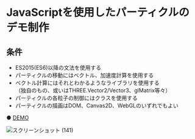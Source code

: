 # JavaScriptを使用したパーティクルのデモ制作
## 条件
- ES2015(ES6)以降の文法を使用する
- パーティクルの移動にはベクトル、加速度計算を使用する
- ベクトル計算にはそれとわかるようなライブラリを使用する<br>（独自のもの、或いはTHREE.Vector2/Vector3、glMatrix等々）
- パーティクルの各粒子の制御にはクラスを使用する
- パーティクルの描画はDOM、Canvas2D、WebGLのいずれでもよい

● <a href="https://hisamikurita.github.io/vector-perticles/dist/">DEMO</a>

![スクリーンショット (141)](https://user-images.githubusercontent.com/47776346/77842545-8104d280-71ce-11ea-9cde-ce5ebde9da76.png)
